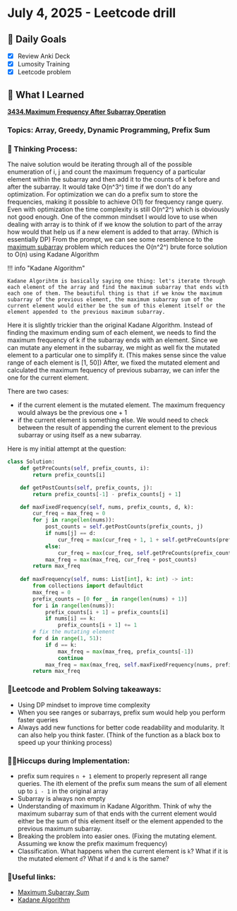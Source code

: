 # July 4, 2025 - Leetcode drill

## 🎯 Daily Goals

- [x] Review Anki Deck
- [x] Lumosity Training
- [x] Leetcode problem

## 📝 What I Learned

**[3434.Maximum Frequency After Subarray Operation](https://leetcode.com/problems/maximum-frequency-after-subarray-operation/description/?envType=company&envId=amazon&favoriteSlug=amazon-thirty-days)**

### Topics: Array, Greedy, Dynamic Programming, Prefix Sum

### 📝 Thinking Process:
The naive solution would be iterating through all of the possible enumeration of i, j and count the maximum frequency of a particular element within the subarray and then add it to the counts of k before and after the subarray. It would take O(n^3^) time if we don't do any optimization. For optimization we can do a prefix sum to store the frequencies, making it possible to achieve O(1) for frequency range query. Even with optimization the time complexity is still O(n^2^) which is obviously not good enough. One of the common mindset I would love to use when dealing with array is to think of if we know the solution to part of the array how would that help us if a new element is added to that array. (Which is essentially DP) From the prompt, we can see some resemblence to the [maximum subarray](https://leetcode.com/problems/maximum-subarray/description/) problem which reduces the O(n^2^) brute force solution to O(n) using Kadane Algorithm

!!! info "Kadane Algorithm"

    Kadane Algorihtm is basically saying one thing: let's iterate through each element of the array and find the maximum subarray that ends with each one of them. The beautiful thing is that if we know the maximum subarray of the previous element, the maximum subarray sum of the current element would either be the sum of this element itself or the element appended to the previous maximum subarray. 

Here it is slightly trickier than the original Kadane Algorithm. Instead of finding the maximum ending sum of each element, we needs to find the maximum frequency of k if the subarray ends with an element. Since we can mutate any element in the subarray, we might as well fix the mutated element to a particular one to simplify it. (This makes sense since the value range of each element is [1, 50]) After, we fixed the mutated element and calculated the maximum fequency of previous subarray, we can infer the one for the current element.

There are two cases:

- if the current element is the mutated element. The maximum frequency would always be the previous one + 1
- if the current element is something else. We would need to check between the result of appending the current element to the previous subarray or using itself as a new subarray.

Here is my initial attempt at the question:

```python
class Solution:
    def getPreCounts(self, prefix_counts, i):
        return prefix_counts[i]

    def getPostCounts(self, prefix_counts, j):
        return prefix_counts[-1] - prefix_counts[j + 1]

    def maxFixedFrequency(self, nums, prefix_counts, d, k):
        cur_freq = max_freq = 0
        for j in range(len(nums)):
            post_counts = self.getPostCounts(prefix_counts, j)
            if nums[j] == d:
                cur_freq = max(cur_freq + 1, 1 + self.getPreCounts(prefix_counts, j))
            else:
                cur_freq = max(cur_freq, self.getPreCounts(prefix_counts, j))
            max_freq = max(max_freq, cur_freq + post_counts)
        return max_freq
            
    def maxFrequency(self, nums: List[int], k: int) -> int:
        from collections import defaultdict
        max_freq = 0
        prefix_counts = [0 for _ in range(len(nums) + 1)]
        for i in range(len(nums)):
            prefix_counts[i + 1] = prefix_counts[i]
            if nums[i] == k:
                prefix_counts[i + 1] += 1
        # fix the mutating element
        for d in range(1, 51):
            if d == k:
                max_freq = max(max_freq, prefix_counts[-1])
                continue
            max_freq = max(max_freq, self.maxFixedFrequency(nums, prefix_counts, d, k))
        return max_freq

```

### 🚀Leetcode and Problem Solving takeaways:

- Using DP mindset to improve time complexity
- When you see ranges or subarrays, prefix sum would help you perform faster queries
- Always add new functions for better code readability and modularity. It can also help you think faster. (Think of the function as a black box to speed up your thinking process)

### 🤦‍♂️Hiccups during Implementation:

* prefix sum requires `n + 1` element to properly represent all range queries. The ith element of the prefix sum means the sum of all element up to `i - 1` in the original array
* Subarray is always non empty
* Understanding of maximum in Kadane Algorithm. Think of why the maximum subarray sum of that ends with the current element would either be the sum of this element itself or the element appended to the previous maximum subarray. 
* Breaking the problem into easier ones. (Fixing the mutating element. Assuming we know the prefix maximum frequency)
* Classification. What happens when the current element is `k`? What if it is the mutated element `d`? What if `d` and `k` is the same?

### 🔗Useful links:

- [Maximum Subarray Sum](https://leetcode.com/problems/maximum-subarray/description/)
- [Kadane Algorithm](https://www.geeksforgeeks.org/dsa/largest-sum-contiguous-subarray/)